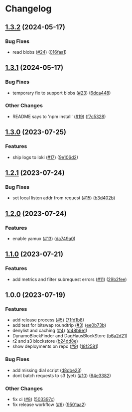 # Changelog

## [1.3.2](https://github.com/web3-storage/hoverboard/compare/v1.3.1...v1.3.2) (2024-05-17)


### Bug Fixes

* read blobs ([#24](https://github.com/web3-storage/hoverboard/issues/24)) ([016faa1](https://github.com/web3-storage/hoverboard/commit/016faa198bae483a7087252806fe8ef203e3e242))

## [1.3.1](https://github.com/web3-storage/hoverboard/compare/v1.3.0...v1.3.1) (2024-05-17)


### Bug Fixes

* temporary fix to support blobs ([#23](https://github.com/web3-storage/hoverboard/issues/23)) ([6dca448](https://github.com/web3-storage/hoverboard/commit/6dca448dbb507dfa2a98b95451a0ae2ff15587fb))


### Other Changes

* README says to 'npm install' ([#19](https://github.com/web3-storage/hoverboard/issues/19)) ([f7c5328](https://github.com/web3-storage/hoverboard/commit/f7c5328fa14c567482a3dc9f039bc4bc18d4ff87))

## [1.3.0](https://github.com/web3-storage/hoverboard/compare/v1.2.1...v1.3.0) (2023-07-25)


### Features

* ship logs to loki ([#17](https://github.com/web3-storage/hoverboard/issues/17)) ([9e106d2](https://github.com/web3-storage/hoverboard/commit/9e106d25c8a50b0cf7df3fd6a4b9ca82758b426b))

## [1.2.1](https://github.com/web3-storage/hoverboard/compare/v1.2.0...v1.2.1) (2023-07-24)


### Bug Fixes

* set local listen addr from request ([#15](https://github.com/web3-storage/hoverboard/issues/15)) ([b3d402b](https://github.com/web3-storage/hoverboard/commit/b3d402ba84889b4926b92e4a802bbeade03eded6))

## [1.2.0](https://github.com/web3-storage/hoverboard/compare/v1.1.0...v1.2.0) (2023-07-24)


### Features

* enable yamux ([#13](https://github.com/web3-storage/hoverboard/issues/13)) ([da749a0](https://github.com/web3-storage/hoverboard/commit/da749a0f78b4944851aabeebc39390c1f8224640))

## [1.1.0](https://github.com/web3-storage/hoverboard/compare/v1.0.0...v1.1.0) (2023-07-21)


### Features

* add metrics and filter subrequest errors ([#11](https://github.com/web3-storage/hoverboard/issues/11)) ([29b2fee](https://github.com/web3-storage/hoverboard/commit/29b2fee5aa955f64867af1941da589d227b04846))

## 1.0.0 (2023-07-19)


### Features

* add release process ([#5](https://github.com/web3-storage/hoverboard/issues/5)) ([71fd1b8](https://github.com/web3-storage/hoverboard/commit/71fd1b87362ed6ed308ac9514c05d2e2a03c4092))
* add test for bitswap roundtrip ([#3](https://github.com/web3-storage/hoverboard/issues/3)) ([ee0b73b](https://github.com/web3-storage/hoverboard/commit/ee0b73b1db76d0b3d53ca2df48e613b680aaddc6))
* denylist and caching ([#4](https://github.com/web3-storage/hoverboard/issues/4)) ([d48b9e1](https://github.com/web3-storage/hoverboard/commit/d48b9e118987de149f56f85b00440d0849d524d6))
* DynamoBlockFinder and DagHausBlockStore ([b6a2d21](https://github.com/web3-storage/hoverboard/commit/b6a2d2112ffb40c7bba747aa9713af18c7996cc9))
* r2 and s3 blockstore ([b24dd8e](https://github.com/web3-storage/hoverboard/commit/b24dd8e769b024fce73a4c7f618d8309c6d92b6f))
* show deployments on repo ([#9](https://github.com/web3-storage/hoverboard/issues/9)) ([18f2581](https://github.com/web3-storage/hoverboard/commit/18f2581571435ae090f6a26b57e896498f314061))


### Bug Fixes

* add missing dial script ([d8dbe23](https://github.com/web3-storage/hoverboard/commit/d8dbe23e0c437ca59d6c4d59a087b1f8a3cd5e4e))
* dont batch requests to s3 (yet) ([#10](https://github.com/web3-storage/hoverboard/issues/10)) ([64e3382](https://github.com/web3-storage/hoverboard/commit/64e3382ac1bfba9c177f3aec34508271d26f714c))


### Other Changes

* fix ci ([#8](https://github.com/web3-storage/hoverboard/issues/8)) ([503397c](https://github.com/web3-storage/hoverboard/commit/503397c0c0580fb56190bdead519a0009e5d7bd3))
* fix release workflow ([#6](https://github.com/web3-storage/hoverboard/issues/6)) ([9501aa2](https://github.com/web3-storage/hoverboard/commit/9501aa2add1f1903855b8c23d981a6d455d6cff0))
